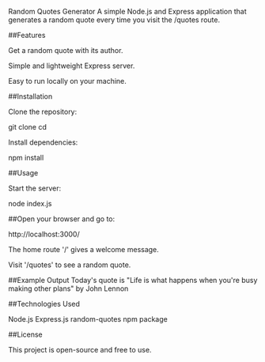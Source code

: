 Random Quotes Generator
A simple Node.js and Express application that generates a random quote every time you visit the /quotes route.


##Features

Get a random quote with its author.

Simple and lightweight Express server.

Easy to run locally on your machine.


##Installation

Clone the repository:

git clone <your-repo-url>
cd <your-repo-folder>

Install dependencies:

npm install


##Usage

Start the server:

node index.js



##Open your browser and go to:

http://localhost:3000/


The home route '/' gives a welcome message.

Visit '/quotes' to see a random quote.


##Example Output
Today's quote is "Life is what happens when you're busy making other plans" by John Lennon



##Technologies Used

Node.js
Express.js
random-quotes npm package

##License

This project is open-source and free to use.

